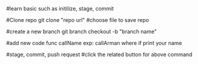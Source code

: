 #learn basic such as initilize, stage, commit

#Clone repo
git clone "repo url"
#choose file to save repo

#create a new branch
git branch checkout -b "branch name"

#add new code func callName exp: callArman where if print your name

#stage, commit, push request
#click the related button for above command 
